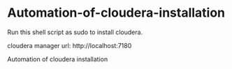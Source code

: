 # Automation-of-cloudera-installation

Run this shell script as sudo to install cloudera.

cloudera manager url: http://localhost:7180

Automation of cloudera installation
